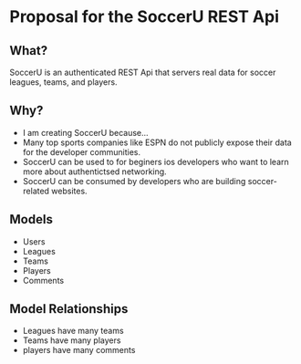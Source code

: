 
# Proposal for the SoccerU REST Api


## What?

SoccerU is an authenticated REST Api that servers real data for soccer leagues, teams, and players.

## Why?

* I am creating SoccerU because...
* Many top sports companies like ESPN do not publicly expose their data for the developer communities.
* SoccerU can be used to for beginers ios developers who want to learn more about authentictsed networking.
* SoccerU can be consumed by developers who are building soccer-related websites.


## Models

* Users
* Leagues
* Teams
* Players
* Comments

## Model Relationships

* Leagues have many teams
* Teams have many players
* players have many comments


